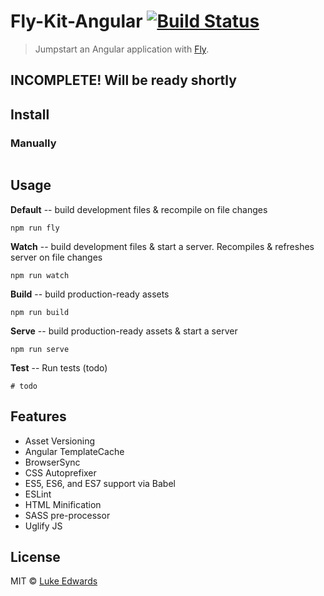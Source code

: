 # Fly-Kit-Angular [![Build Status](https://travis-ci.org/lukeed/fly-kit-angular.svg?branch=master)](https://travis-ci.org/lukeed/fly-kit-angular)

> Jumpstart an Angular application with [Fly](https://git.io/fly).

## INCOMPLETE! Will be ready shortly

## Install
<!-- ### [Yeoman](http://yeoman.io) -->
<!-- If you are looking for speed, convenience, and automation, there is a [Yeoman generator](https://github.com/lukeed/generator-fly-kit-angular) generator to help you get started with Fly. -->

### Manually
```bash
```

## Usage

**Default** -- build development files & recompile on file changes
```
npm run fly
```

**Watch** -- build development files & start a server. Recompiles & refreshes server on file changes
```
npm run watch
```

**Build** -- build production-ready assets
```
npm run build
```

**Serve** -- build production-ready assets & start a server
```
npm run serve
```

**Test** -- Run tests (todo)
```
# todo
```

## Features
* Asset Versioning
* Angular TemplateCache
* BrowserSync
* CSS Autoprefixer
* ES5, ES6, and ES7 support via Babel
* ESLint 
* HTML Minification
* SASS pre-processor
* Uglify JS

## License

MIT © [Luke Edwards](https://github.com/lukeed)
